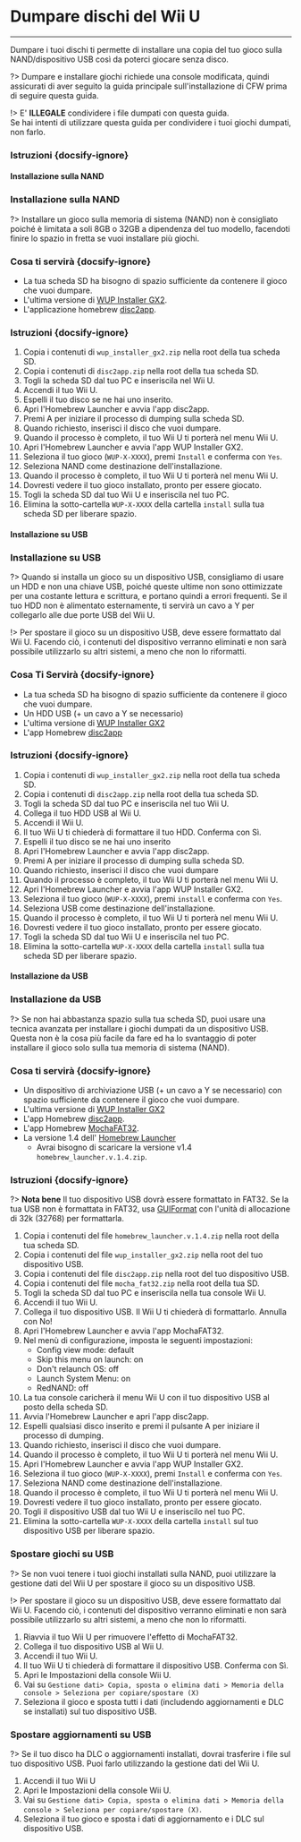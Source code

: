 # Dumpare dischi del Wii U
---
Dumpare i tuoi dischi ti permette di installare una copia del tuo gioco sulla NAND/dispositivo USB così da poterci giocare senza disco.

?> Dumpare e installare giochi richiede una console modificata, quindi assicurati di aver seguito la guida principale sull'installazione di CFW prima di seguire questa guida.

!> E' **ILLEGALE** condividere i file dumpati con questa guida.  
Se hai intenti di utilizzare questa guida per condividere i tuoi giochi dumpati, non farlo.

### Istruzioni {docsify-ignore}

<!-- tabs:start -->

#### **Installazione sulla NAND**

### Installazione sulla NAND

?> Installare un gioco sulla memoria di sistema (NAND) non è consigliato poiché è limitata a soli 8GB o 32GB a dipendenza del tuo modello, facendoti finire lo spazio in fretta se vuoi installare più giochi.

### Cosa ti servirà {docsify-ignore}

- La tua scheda SD ha bisogno di spazio sufficiente da contenere il gioco che vuoi dumpare.
- L'ultima versione di [WUP Installer GX2](https://wiiubru.com/appstore/zips/wup_installer_gx2.zip).
- L'applicazione homebrew [disc2app](https://wiiubru.com/appstore/zips/disc2app.zip).

### Istruzioni {docsify-ignore}

1. Copia i contenuti di `wup_installer_gx2.zip` nella root della tua scheda SD.
1. Copia i contenuti di `disc2app.zip` nella root della tua scheda SD.
1. Togli la scheda SD dal tuo PC e inseriscila nel Wii U.
1. Accendi il tuo Wii U.
1. Espelli il tuo disco se ne hai uno inserito.
1. Apri l'Homebrew Launcher e avvia l'app disc2app.
1. Premi A per iniziare il processo di dumping sulla scheda SD.
1. Quando richiesto, inserisci il disco che vuoi dumpare.
1. Quando il processo è completo, il tuo Wii U ti porterà nel menu Wii U.
1. Apri l'Homebrew Launcher e avvia l'app WUP Installer GX2.
1. Seleziona il tuo gioco (`WUP-X-XXXX`), premi `Install` e conferma con `Yes`.
1. Seleziona NAND come destinazione dell'installazione.
1. Quando il processo è completo, il tuo Wii U ti porterà nel menu Wii U.
1. Dovresti vedere il tuo gioco installato, pronto per essere giocato.
1. Togli la scheda SD dal tuo Wii U e inseriscila nel tuo PC.
1. Elimina la sotto-cartella `WUP-X-XXXX` della cartella `install` sulla tua scheda SD per liberare spazio.

#### **Installazione su USB**

### Installazione su USB

?> Quando si installa un gioco su un dispositivo USB, consigliamo di usare un HDD e non una chiave USB, poiché queste ultime non sono ottimizzate per una costante lettura e scrittura, e portano quindi a errori frequenti. Se il tuo HDD non è alimentato esternamente, ti servirà un cavo a Y per collegarlo alle due porte USB del Wii U.

!> Per spostare il gioco su un dispositivo USB, deve essere formattato dal Wii U. Facendo ciò, i contenuti del dispositivo verranno eliminati e non sarà possibile utilizzarlo su altri sistemi, a meno che non lo riformatti.

### Cosa Ti Servirà {docsify-ignore}

- La tua scheda SD ha bisogno di spazio sufficiente da contenere il gioco che vuoi dumpare.
- Un HDD USB (+ un cavo a Y se necessario)
- L'ultima versione di [WUP Installer GX2](https://wiiubru.com/appstore/zips/wup_installer_gx2.zip)
- L'app Homebrew [disc2app](https://wiiubru.com/appstore/zips/disc2app.zip)

### Istruzioni {docsify-ignore}

1. Copia i contenuti di `wup_installer_gx2.zip` nella root della tua scheda SD.
1. Copia i contenuti di `disc2app.zip` nella root della tua scheda SD.
1. Togli la scheda SD dal tuo PC e inseriscila nel tuo Wii U.
1. Collega il tuo HDD USB al Wii U.
1. Accendi il Wii U.
1. Il tuo Wii U ti chiederà di formattare il tuo HDD. Conferma con Sì.
1. Espelli il tuo disco se ne hai uno inserito
1. Apri l'Homebrew Launcher e avvia l'app disc2app.
1. Premi A per iniziare il processo di dumping sulla scheda SD.
1. Quando richiesto, inserisci il disco che vuoi dumpare
1. Quando il processo è completo, il tuo Wii U ti porterà nel menu Wii U.
1. Apri l'Homebrew Launcher e avvia l'app WUP Installer GX2.
1. Seleziona il tuo gioco (`WUP-X-XXXX`), premi `install` e conferma con `Yes`.
1. Seleziona USB come destinazione dell'installazione.
1. Quando il processo è completo, il tuo Wii U ti porterà nel menu Wii U.
1. Dovresti vedere il tuo gioco installato, pronto per essere giocato.
1. Togli la scheda SD dal tuo Wii U e inseriscila nel tuo PC.
1. Elimina la sotto-cartella `WUP-X-XXXX` della cartella `install` sulla tua scheda SD per liberare spazio.

#### **Installazione da USB**

### Installazione da USB

?> Se non hai abbastanza spazio sulla tua scheda SD, puoi usare una tecnica avanzata per installare i giochi dumpati da un dispositivo USB. Questa non è la cosa più facile da fare ed ha lo svantaggio di poter installare il gioco solo sulla tua memoria di sistema (NAND).

### Cosa ti servirà {docsify-ignore}

- Un dispositivo di archiviazione USB (+ un cavo a Y se necessario) con spazio sufficiente da contenere il gioco che vuoi dumpare.
- L'ultima versione di [WUP Installer GX2](https://wiiubru.com/appstore/zips/wup_installer_gx2.zip)
- L'app Homebrew [disc2app](https://wiiubru.com/appstore/zips/disc2app.zip).
- L'app Homebrew [MochaFAT32](https://wiiubru.com/appstore/zips/mocha_fat32.zip).
- La versione 1.4 dell' [Homebrew Launcher](https://github.com/dimok789/homebrew_launcher/releases/tag/1.4)
  - Avrai bisogno di scaricare la versione v1.4 `homebrew_launcher.v.1.4.zip`.

### Istruzioni {docsify-ignore}

?> **Nota bene** Il tuo dispositivo USB dovrà essere formattato in FAT32. Se la tua USB non è formattata in FAT32, usa [GUIFormat](http://ridgecrop.co.uk/index.htm?guiformat.htm) con l'unità di allocazione di 32k (32768) per formattarla.

1. Copia i contenuti del file `homebrew_launcher.v.1.4.zip` nella root della tua scheda SD.
1. Copia i contenuti del file `wup_installer_gx2.zip` nella root del tuo dispositivo USB.
1. Copia i contenuti del file `disc2app.zip` nella root del tuo dispositivo USB.
1. Copia i contenuti del file `mocha_fat32.zip` nella root della tua SD.
1. Togli la scheda SD dal tuo PC e inseriscila nella tua console Wii U.
1. Accendi il tuo Wii U.
1. Collega il tuo dispositivo USB. Il Wii U ti chiederà di formattarlo. Annulla con No!
1. Apri l'Homebrew Launcher e avvia l'app MochaFAT32.
1. Nel menù di configurazione, imposta le seguenti impostazioni:
    - Config view mode: default
    - Skip this menu on launch: on
    - Don't relaunch OS: off
    - Launch System Menu: on
    - RedNAND: off
1. La tua console caricherà il menu Wii U con il tuo dispositivo USB al posto della scheda SD.
1. Avvia l'Homebrew Launcher e apri l'app disc2app.
1. Espelli qualsiasi disco inserito e premi il pulsante A per iniziare il processo di dumping.
1. Quando richiesto, inserisci il disco che vuoi dumpare.
1. Quando il processo è completo, il tuo Wii U ti porterà nel menu Wii U.
1. Apri l'Homebrew Launcher e avvia l'app WUP Installer GX2.
1. Seleziona il tuo gioco (`WUP-X-XXXX`), premi `Install` e conferma con `Yes`.
1. Seleziona NAND come destinazione dell'installazione.
1. Quando il processo è completo, il tuo Wii U ti porterà nel menu Wii U.
1. Dovresti vedere il tuo gioco installato, pronto per essere giocato.
1. Togli il dispositivo USB dal tuo Wii U e inseriscilo nel tuo PC.
1. Elimina la sotto-cartella `WUP-X-XXXX` della cartella `install` sul tuo dispositivo USB per liberare spazio.

<!-- tabs:end -->

### Spostare giochi su USB

?> Se non vuoi tenere i tuoi giochi installati sulla NAND, puoi utilizzare la gestione dati del Wii U per spostare il gioco su un dispositivo USB.

!> Per spostare il gioco su un dispositivo USB, deve essere formattato dal Wii U. Facendo ciò, i contenuti del dispositivo verranno eliminati e non sarà possibile utilizzarlo su altri sistemi, a meno che non lo riformatti.

1. Riavvia il tuo Wii U per rimuovere l'effetto di MochaFAT32.
1. Collega il tuo dispositivo USB al Wii U.
1. Accendi il tuo Wii U.
1. Il tuo Wii U ti chiederà di formattare il dispositivo USB. Conferma con Sì.
1. Apri le Impostazioni della console Wii U.
1. Vai su `Gestione dati> Copia, sposta o elimina dati > Memoria della console > Seleziona per copiare/spostare (X)`
1. Seleziona il gioco e sposta tutti i dati (includendo aggiornamenti e DLC se installati) sul tuo dispositivo USB.

### Spostare aggiornamenti su USB

?> Se il tuo disco ha DLC o aggiornamenti installati, dovrai trasferire i file sul tuo dispositivo USB. Puoi farlo utilizzando la gestione dati del Wii U.

1. Accendi il tuo Wii U
1. Apri le Impostazioni della console Wii U.
1. Vai su `Gestione dati> Copia, sposta o elimina dati > Memoria della console > Seleziona per copiare/spostare (X)`.
1. Seleziona il tuo gioco e sposta i dati di aggiornamento e i DLC sul dispositivo USB.